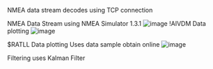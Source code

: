 
NMEA data stream decodes using TCP connection

NMEA Data Stream using NMEA Simulator 1.3.1
![image](https://user-images.githubusercontent.com/85572170/148020163-158a497c-cf23-4b45-bc38-fa8537407827.png)
!AIVDM Data plotting
![image](https://user-images.githubusercontent.com/85572170/148020236-fe2dcbfc-fbca-4bd1-8261-76225198c57d.png)


$RATLL Data plotting
Uses data sample obtain online
![image](https://user-images.githubusercontent.com/85572170/148020741-491cd66e-e66a-499c-a0e0-1db676cc9dea.png)

Filtering uses Kalman Filter




